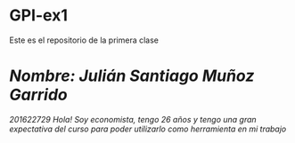 # GPI-ex1
Este es el repositorio de la primera clase
# *Nombre: Julián Santiago Muñoz Garrido*
*201622729*
*Hola! Soy economista, tengo 26 años y tengo una gran expectativa del curso para poder utilizarlo como herramienta en mi trabajo*
